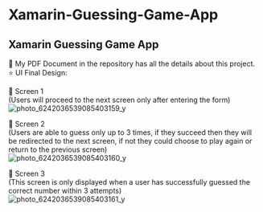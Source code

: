 # Xamarin-Guessing-Game-App 
Xamarin Guessing Game App
----------------------------------------------------

📄 My PDF Document in the repository has all the details about this project. 
</br>
⭐ UI Final Design:

📱 Screen 1 
<br />
(Users will proceed to the next screen only after entering the form)
<br />
![photo_6242036539085403159_y](https://user-images.githubusercontent.com/123357802/215080179-55842f2c-f44d-4ff9-87ff-7377692bb4fa.jpg)


📱 Screen 2 
<br />
(Users are able to guess only up to 3 times, if they succeed then they will be redirected to the next screen, if not they could choose to play again or return to the previous screen) 
<br />
![photo_6242036539085403160_y](https://user-images.githubusercontent.com/123357802/215080103-89c31f69-ea19-4286-8dbe-fdae219fb998.jpg)



📱 Screen 3 
<br />
(This screen is only displayed when a user has successfully guessed the correct number within 3 attempts) 
<br />
![photo_6242036539085403161_y](https://user-images.githubusercontent.com/123357802/215079662-20bced07-3b1e-4f93-a442-9968ee2c8207.jpg)

